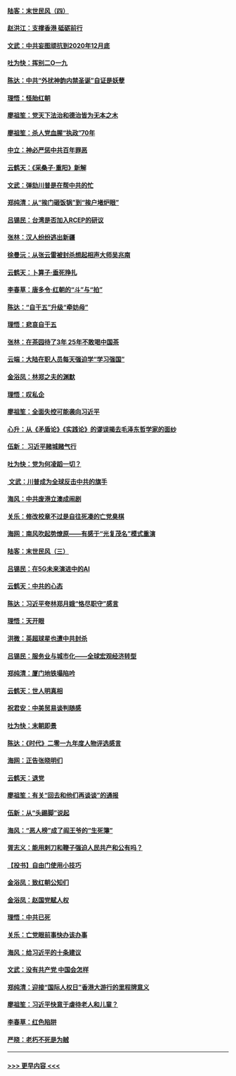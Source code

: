 #### [陆客：末世民风（四）](../pages/nsc993/n11749203.md?t=12281255) 
#### [赵洪江：支撑香港 砥砺前行](../pages/nsc993/n11748482.md?t=12281255) 
#### [文武：中共妄图顽抗到2020年12月底](../pages/nsc993/n11748446.md?t=12281255) 
#### [吐为快：挥别二O一九](../pages/nsc993/n11748411.md?t=12281255) 
#### [陈达：中共“外扰神韵内禁圣诞”自证是妖孽](../pages/nsc993/n11748226.md?t=12281255) 
#### [理悟：怪胎红朝](../pages/nsc993/n11748206.md?t=12281255) 
#### [廖祖笙：党天下法治和德治皆为无本之木](../pages/nsc993/n11748135.md?t=12281255) 
#### [廖祖笙：杀人党血腥“执政”70年](../pages/nsc993/n11745144.md?t=12281255) 
#### [中立：神必严惩中共百年罪恶](../pages/nsc993/n11744970.md?t=12281255) 
#### [云鹤天：《采桑子‧重阳》新解](../pages/nsc993/n11744948.md?t=12281255) 
#### [文武：弹劾川普是在帮中共的忙](../pages/nsc993/n11744758.md?t=12281255) 
#### [郑纯清：从“挨门砸饭锅”到“挨户堵炉眼”](../pages/nsc993/n11744745.md?t=12281255) 
#### [吕锡民：台湾是否加入RCEP的研议](../pages/nsc993/n11744701.md?t=12281255) 
#### [张林：汉人纷纷逃出新疆](../pages/nsc993/n11743530.md?t=12281255) 
#### [徐曼沅：从张云雷被封杀想起相声大师吴兆南](../pages/nsc993/n11741816.md?t=12281255) 
#### [云鹤天：卜算子‧垂死挣扎](../pages/nsc993/n11739956.md?t=12281255) 
#### [李春草：唐多令‧红朝的“斗”与“拍”](../pages/nsc993/n11739830.md?t=12281255) 
#### [陈达：“自干五”升级“牵妨母”](../pages/nsc993/n11739724.md?t=12281255) 
#### [理悟：悲哀自干五](../pages/nsc993/n11739547.md?t=12281255) 
#### [张林：在茶园待了3年 25年不敢喝中国茶](../pages/nsc993/n11739240.md?t=12281255) 
#### [云端：大陆在职人员每天强迫学“学习强国”](../pages/nsc993/n11738735.md?t=12281255) 
#### [金浴凤：林郑之夫的渊默](../pages/nsc993/n11737735.md?t=12281255) 
#### [理悟：叹私企](../pages/nsc993/n11737715.md?t=12281255) 
#### [廖祖笙：全面失控可能袭向习近平](../pages/nsc993/n11737704.md?t=12281255) 
#### [心升：从《矛盾论》《实践论》的谬误揭去毛泽东哲学家的面纱](../pages/nsc993/n11736962.md?t=12281255) 
#### [伍新： 习近平赌城赌气行](../pages/nsc993/n11736929.md?t=12281255) 
#### [吐为快：党为何凌蹈一切？](../pages/nsc993/n11736915.md?t=12281255) 
#### [ 文武：川普成为全球反击中共的旗手](../pages/nsc993/n11736882.md?t=12281255) 
#### [海风：中共废港立澳成闹剧](../pages/nsc993/n11735857.md?t=12281255) 
#### [关乐：修改校章不过是自往死凑的亡党臭棋](../pages/nsc993/n11735097.md?t=12281255) 
#### [海网：南风吹起势燎原——有感于“光复茂名”模式重演](../pages/nsc993/n11732308.md?t=12281255) 
#### [陆客：末世民风（三）](../pages/nsc993/n11732211.md?t=12281255) 
#### [吕锡民：在5G未来演进中的AI](../pages/nsc993/n11730010.md?t=12281255) 
#### [云鹤天：中共的心态](../pages/nsc993/n11729906.md?t=12281255) 
#### [陈达：习近平夸林郑月娥“恪尽职守”感言](../pages/nsc993/n11729881.md?t=12281255) 
#### [理悟：天开眼](../pages/nsc993/n11729699.md?t=12281255) 
#### [洪微：英超球星也遭中共封杀](../pages/nsc993/n11727243.md?t=12281255) 
#### [吕锡民：服务业与城市化——全球宏观经济转型](../pages/nsc993/n11725845.md?t=12281255) 
#### [郑纯清：厦门地铁塌陷吟](../pages/nsc993/n11725813.md?t=12281255) 
#### [云鹤天：世人明真相](../pages/nsc993/n11725621.md?t=12281255) 
#### [祝君安：中美贸易谈判随感](../pages/nsc993/n11725609.md?t=12281255) 
#### [吐为快：末朝即景](../pages/nsc993/n11723365.md?t=12281255) 
#### [陈达：《时代》二零一九年度人物评选感言](../pages/nsc993/n11723337.md?t=12281255) 
#### [海网：正告张晓明们](../pages/nsc993/n11723228.md?t=12281255) 
#### [云鹤天：退党](../pages/nsc993/n11723056.md?t=12281255) 
#### [廖祖笙：有关“回去和他们再谈谈”的通报](../pages/nsc993/n11722442.md?t=12281255) 
#### [伍新：从“头踢脚”说起](../pages/nsc993/n11722429.md?t=12281255) 
#### [海风：“恶人榜”成了阎王爷的“生死簿”](../pages/nsc993/n11722272.md?t=12281255) 
#### [胥志义：能用剌刀和鞭子强迫人民共产和公有吗？](../pages/nsc993/n11720569.md?t=12281255) 
#### [【投书】自由门使用小技巧](../pages/nsc993/n11720180.md?t=12281255) 
#### [金浴凤：致红朝公知们](../pages/nsc993/n11720563.md?t=12281255) 
#### [金浴凤：赵国党赋人权](../pages/nsc993/n11720533.md?t=12281255) 
#### [理悟：中共已死](../pages/nsc993/n11720233.md?t=12281255) 
#### [关乐：亡党眼前事快办该办事](../pages/nsc993/n11719160.md?t=12281255) 
#### [海风：给习近平的十条建议](../pages/nsc993/n11717616.md?t=12281255) 
#### [文武：没有共产党 中国会怎样](../pages/nsc993/n11717584.md?t=12281255) 
#### [郑纯清：迎接“国际人权日”香港大游行的里程牌意义](../pages/nsc993/n11717417.md?t=12281255) 
#### [廖祖笙：习近平快意于虐待老人和儿童？](../pages/nsc993/n11715313.md?t=12281255) 
#### [李春草：红色陷阱](../pages/nsc993/n11715029.md?t=12281255) 
#### [严晓：老朽不死是为贼](../pages/nsc993/n11712910.md?t=12281255) 

----
#### [ >>> 更早内容 <<< ](../indexes/nsc993-earlier.md)
